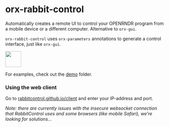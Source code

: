 # orx-rabbit-control

Automatically creates a remote UI to control your OPENRNDR program from a mobile device or a different computer. Alternative to `orx-gui`. 

`orx-rabbit-control` uses `orx-parameters` annotations to generate a control interface, just like `orx-gui`. 

<a href="https://rabbitcontrol.github.io">
<img src="https://rabbitcontrol.github.io/carrot-sketch-c-trans.png" width="50px"> 
</a>

For examples, check out the [demo](./src/demo/kotlin) folder.



### Using the web client

Go to [rabbitcontrol.github.io/client](https://rabbitcontrol.github.io/client/) and enter your IP-address and port. 

_Note: there are currently issues with the insecure websocket connection that RabbitControl uses and some browsers (like mobile Safari), we're looking for solutions..._
